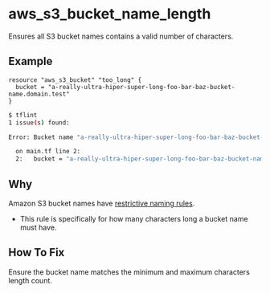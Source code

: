 # aws_s3_bucket_name_length

Ensures all S3 bucket names contains a valid number of characters.

## Example

```hcl
resource "aws_s3_bucket" "too_long" {
  bucket = "a-really-ultra-hiper-super-long-foo-bar-baz-bucket-name.domain.test"
}
```

```sh
$ tflint
1 issue(s) found:

Error: Bucket name "a-really-ultra-hiper-super-long-foo-bar-baz-bucket-name.domain.test" length must be within 3 - 63 character range (aws_s3_bucket_name_length)

  on main.tf line 2:
  2:   bucket = "a-really-ultra-hiper-super-long-foo-bar-baz-bucket-name.domain.test"
```

## Why

Amazon S3 bucket names have [restrictive naming rules](https://docs.aws.amazon.com/AmazonS3/latest/userguide/bucketnamingrules.html).

* This rule is specifically for how many characters long a bucket name must have.

## How To Fix

Ensure the bucket name matches the minimum and maximum characters length count.
